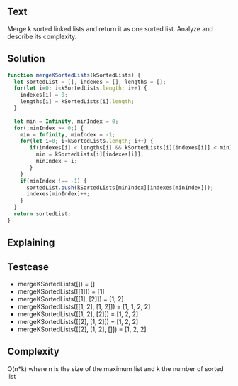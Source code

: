 ## Text
Merge k sorted linked lists and return it as one sorted list. Analyze and describe its complexity.

## Solution
```javascript
function mergeKSortedLists(kSortedLists) {
  let sortedList = [], indexes = [], lengths = [];
  for(let i=0; i<kSortedLists.length; i++) {
    indexes[i] = 0;
    lengths[i] = kSortedLists[i].length;
  }
  
  let min = Infinity, minIndex = 0;
  for(;minIndex >= 0;) {
    min = Infinity, minIndex = -1;
    for(let i=0; i<kSortedLists.length; i++) {
       if(indexes[i] < lengths[i] && kSortedLists[i][indexes[i]] < min) {
         min = kSortedLists[i][indexes[i]];
         minIndex = i;
       }
    }
    if(minIndex !== -1) {
      sortedList.push(kSortedLists[minIndex][indexes[minIndex]]);
      indexes[minIndex]++;
    }
  }
  return sortedList;
}
```

## Explaining

## Testcase
- mergeKSortedLists([]) = []
- mergeKSortedLists([[1]]) = [1]
- mergeKSortedLists([[1], [2]]) = [1, 2]
- mergeKSortedLists([[1, 2], [1, 2]]) = [1, 1, 2, 2]
- mergeKSortedLists([[1, 2], [2]]) = [1, 2, 2]
- mergeKSortedLists([[2], [1, 2]]) = [1, 2, 2]
- mergeKSortedLists([[2], [1, 2], []]) = [1, 2, 2]

## Complexity
O(n*k) where n is the size of the maximum list and k the number of sorted list
